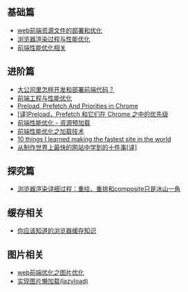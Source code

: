 ## 基础篇
- [web前端资源文件的部署和优化](https://juejin.im/post/59a50dc1f265da246e6e108f)
- [浏览器渲染过程与性能优化](https://sylvanassun.github.io/2017/10/03/2017-10-03-BrowserCriticalRenderingPath/)
- [前端性能优化相关](https://github.com/wy-ei/notebook/issues/34)

## 进阶篇

- [大公司里怎样开发和部署前端代码？](https://www.zhihu.com/question/20790576)
- [前端工程与性能优化](https://github.com/fouber/blog/issues/3)
- [Preload, Prefetch And Priorities in Chrome](https://medium.com/reloading/preload-prefetch-and-priorities-in-chrome-776165961bbf)
- [[译]Preload，Prefetch 和它们在 Chrome 之中的优先级](https://juejin.im/post/58e8acf10ce46300585a7a42)
- [前端性能优化 - 资源预加载](http://bubkoo.com/2015/11/19/prefetching-preloading-prebrowsing/#123)
- [前端性能优化之加载技术](https://juejin.im/post/59b73ef75188253db70acdb5)
- [10 things I learned making the fastest site in the world](https://hackernoon.com/10-things-i-learned-making-the-fastest-site-in-the-world-18a0e1cdf4a7)
- [从制作世界上最快的网站中学到的十件事[译]](https://zhuanlan.zhihu.com/p/24577980)

## 探究篇
- [浏览器渲染详细过程：重绘、重排和composite只是冰山一角](https://chuckliu.me/#!/posts/58ea6af15dc1822fa9a57274)

## 缓存相关
- [你应该知道的浏览器缓存知识](https://excaliburhan.com/post/things-you-should-know-about-browser-cache.html)

## 图片相关
- [web前端优化之图片优化](https://juejin.im/post/59a7725b6fb9a02497170459)
- [实现图片懒加载(lazyload)](https://i.jakeyu.top//2016/11/26/实现图片懒加载/)
